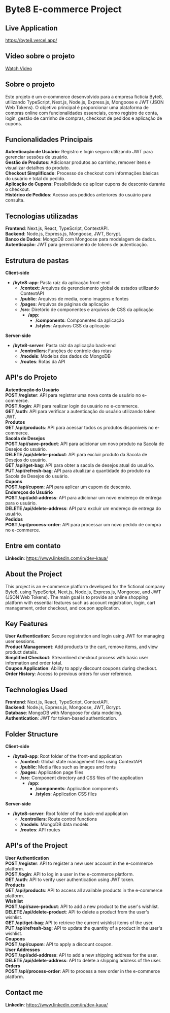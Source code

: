 # Byte8 E-commerce Project
## Live Application
https://byte8.vercel.app/  
## Vídeo sobre o projeto
[Watch Video](https://youtu.be/WJXbQZvfLyg?si=aS5XbgQ10okXnXMt)

## Sobre o projeto

Este projeto é um e-commerce desenvolvido para a empresa fictícia Byte8, utilizando TypeScript, Next.js, Node.js, Express.js, Mongoose e JWT (JSON Web Tokens). O objetivo principal é proporcionar uma plataforma de compras online com funcionalidades essenciais, como registro de conta, login, gestão de carrinho de compras, checkout de pedidos e aplicação de cupons.  

## Funcionalidades Principais

**Autenticação de Usuário**: Registro e login seguro utilizando JWT para gerenciar sessões de usuário.  
**Gestão de Produtos**: Adicionar produtos ao carrinho, remover itens e visualizar detalhes do produto.  
**Checkout Simplificado**: Processo de checkout com informações básicas do usuário e total do pedido.  
**Aplicação de Cupons**: Possibilidade de aplicar cupons de desconto durante o checkout.  
**Histórico de Pedidos**: Acesso aos pedidos anteriores do usuário para consulta.  

## Tecnologias utilizadas

**Frontend**: Next.js, React, TypeScript, ContextAPI.  
**Backend**: Node.js, Express.js, Mongoose, JWT, Bcrypt.  
**Banco de Dados**: MongoDB com Mongoose para modelagem de dados.  
**Autenticação**: JWT para gerenciamento de tokens de autenticação.  

## Estrutura de pastas

**Client-side**  

- **/byte8-app**: Pasta raiz da aplicação front-end  
    - **/context**: Arquivos de gerenciamento global de estados utilizando ContextAPI  
    - **/public**: Arquivos de media, como imagens e fontes  
    - **/pages**: Arquivos de páginas da aplicação  
    - **/src**: Diretório de componentes e arquivos de CSS da aplicação  
       - **/app**:  
         - **/components**: Componentes da aplicação  
         - **/styles**: Arquivos CSS da aplicação  

**Server-side**

- **/byte8-server**: Pasta raiz da aplicação back-end  
  - **/controllers**: Funções de controle das rotas  
  - **/models**: Modelos dos dados do MongoDB  
  - **/routes**: Rotas da API  
 
## API's do Projeto
**Autenticação do Usuário**   
  **POST /register**: API para registrar uma nova conta de usuário no e-commerce.  
  **POST /login**: API para realizar login de usuário no e-commerce.  
  **GET /auth**: API para verificar a autenticação do usuário utilizando token JWT.  
**Produtos**   
  **GET /api/products**: API para acessar todos os produtos disponíveis no e-commerce.  
**Sacola de Desejos**  
  **POST /api/save-product**: API para adicionar um novo produto na Sacola de Desejos do usuário.  
  **DELETE /api/delete-product**: API para excluir produto da Sacola de Desejos do usuário.  
  **GET /api/get-bag**:  API para obter a sacola de desejos atual do usuário.  
  **PUT /api/refresh-bag**: API para atualizar a quantidade do produto na Sacola de Desejos do usuário.  
**Cupons**    
  **POST /api/cupom**:  API para aplicar um cupom de desconto.  
**Endereços do Usuário**   
  **POST /api/add-address**: API para adicionar um novo endereço de entrega para o usuário.  
  **DELETE /api/delete-address**: API para excluir um endereço de entrega do usuário.  
**Pedidos**  
  **POST /api/process-order**: API para processar um novo pedido de compra no e-commerce.  

## Entre em contato
**Linkedin**: https://www.linkedin.com/in/dev-kaua/  

## About the Project

This project is an e-commerce platform developed for the fictional company Byte8, using TypeScript, Next.js, Node.js, Express.js, Mongoose, and JWT (JSON Web Tokens). The main goal is to provide an online shopping platform with essential features such as account registration, login, cart management, order checkout, and coupon application.

## Key Features

**User Authentication**: Secure registration and login using JWT for managing user sessions.  
**Product Management**: Add products to the cart, remove items, and view product details.  
**Simplified Checkout**: Streamlined checkout process with basic user information and order total.  
**Coupon Application**: Ability to apply discount coupons during checkout.  
**Order History**: Access to previous orders for user reference.

## Technologies Used

**Frontend**: Next.js, React, TypeScript, ContextAPI.  
**Backend**: Node.js, Express.js, Mongoose, JWT, Bcrypt.  
**Database**: MongoDB with Mongoose for data modeling.  
**Authentication**: JWT for token-based authentication.

## Folder Structure

**Client-side**  

- **/byte8-app**: Root folder of the front-end application  
    - **/context**: Global state management files using ContextAPI  
    - **/public**: Media files such as images and fonts  
    - **/pages**: Application page files  
    - **/src**: Component directory and CSS files of the application  
       - **/app**:  
         - **/components**: Application components  
         - **/styles**: Application CSS files  

**Server-side**

- **/byte8-server**: Root folder of the back-end application  
  - **/controllers**: Route control functions  
  - **/models**: MongoDB data models  
  - **/routes**: API routes  

## API's of the Project
**User Authentication**  
  **POST /register**: API to register a new user account in the e-commerce platform.  
  **POST /login**: API to log in a user in the e-commerce platform.  
  **GET /auth**: API to verify user authentication using JWT token.  
**Products**  
  **GET /api/products**: API to access all available products in the e-commerce platform.  
**Wishlist**  
  **POST /api/save-product**: API to add a new product to the user's wishlist.  
  **DELETE /api/delete-product**: API to delete a product from the user's wishlist.  
  **GET /api/get-bag**: API to retrieve the current wishlist items of the user.  
  **PUT /api/refresh-bag**: API to update the quantity of a product in the user's wishlist.  
**Coupons**  
  **POST /api/cupom**: API to apply a discount coupon.  
**User Addresses**  
  **POST /api/add-address**: API to add a new shipping address for the user.  
  **DELETE /api/delete-address**: API to delete a shipping address of the user.  
**Orders**    
  **POST /api/process-order**: API to process a new order in the e-commerce platform.  

## Contact me
**Linkedin**: https://www.linkedin.com/in/dev-kaua/
